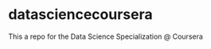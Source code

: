 datasciencecoursera
===================

This a repo for the Data Science Specialization @ Coursera
